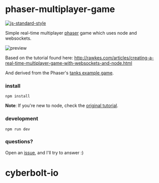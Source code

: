 phaser-multiplayer-game
===

[![js-standard-style](https://cdn.rawgit.com/feross/standard/master/badge.svg)](https://github.com/feross/standard)

Simple real-time multiplayer [phaser](http://phaser.io/) game which uses node and websockets.

![preview](https://raw.githubusercontent.com/xicombd/phaser-multiplayer-game/master/public/assets/preview.gif)

Based on the tutorial found here:
http://rawkes.com/articles/creating-a-real-time-multiplayer-game-with-websockets-and-node.html

And derived from the Phaser's [tanks example game](https://github.com/photonstorm/phaser-examples/blob/master/examples/games/tanks.js).



### install
```
npm install
```

**Note**: If you're new to node, check the [original tutorial](http://rawkes.com/articles/creating-a-real-time-multiplayer-game-with-websockets-and-node.html).


### development
```
npm run dev
```

### questions?

Open an [issue](https://github.com/xicombd/phaser-multiplayer-game/issues), and I'll try to answer :)
# cyberbolt-io
